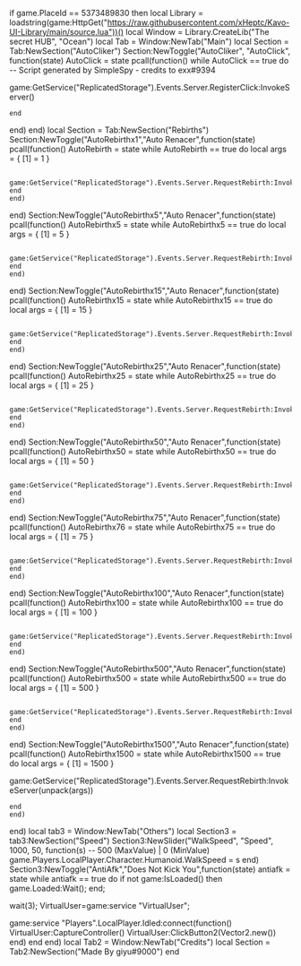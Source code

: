 if game.PlaceId == 5373489830 then
local Library = loadstring(game:HttpGet("https://raw.githubusercontent.com/xHeptc/Kavo-UI-Library/main/source.lua"))()
local Window = Library.CreateLib("The secret HUB", "Ocean")
local Tab = Window:NewTab("Main")
local Section = Tab:NewSection("AutoCliker")
Section:NewToggle("AutoCliker", "AutoClick", function(state)
AutoClick = state
pcall(function()
while AutoClick == true do
    -- Script generated by SimpleSpy - credits to exx#9394

game:GetService("ReplicatedStorage").Events.Server.RegisterClick:InvokeServer()

    end
end)
end)
local Section = Tab:NewSection("Rebirths")
Section:NewToggle("AutoRebirthx1","Auto Renacer",function(state)
    pcall(function()
    AutoRebirth = state
    while AutoRebirth == true do
 local args = {
         [1] = 1
        }

        game:GetService("ReplicatedStorage").Events.Server.RequestRebirth:InvokeServer(unpack(args))
    end
    end)
end)
Section:NewToggle("AutoRebirthx5","Auto Renacer",function(state)
    pcall(function()
    AutoRebirthx5 = state
    while AutoRebirthx5 == true do
 local args = {
         [1] = 5
        }

        game:GetService("ReplicatedStorage").Events.Server.RequestRebirth:InvokeServer(unpack(args))
    end
    end)
end)
Section:NewToggle("AutoRebirthx15","Auto Renacer",function(state)
    pcall(function()
    AutoRebirthx15 = state
    while AutoRebirthx15 == true do
 local args = {
         [1] = 15
        }

        game:GetService("ReplicatedStorage").Events.Server.RequestRebirth:InvokeServer(unpack(args))
    end
    end)
end)
Section:NewToggle("AutoRebirthx25","Auto Renacer",function(state)
    pcall(function()
    AutoRebirthx25 = state
    while AutoRebirthx25 == true do
 local args = {
         [1] = 25
        }

        game:GetService("ReplicatedStorage").Events.Server.RequestRebirth:InvokeServer(unpack(args))
    end
    end)
end)
Section:NewToggle("AutoRebirthx50","Auto Renacer",function(state)
    pcall(function()
    AutoRebirthx50 = state
    while AutoRebirthx50 == true do
 local args = {
         [1] = 50
        }

        game:GetService("ReplicatedStorage").Events.Server.RequestRebirth:InvokeServer(unpack(args))
    end
    end)
end)
Section:NewToggle("AutoRebirthx75","Auto Renacer",function(state)
    pcall(function()
    AutoRebirthx76 = state
    while AutoRebirthx75 == true do
 local args = {
         [1] = 75
        }

        game:GetService("ReplicatedStorage").Events.Server.RequestRebirth:InvokeServer(unpack(args))
    end
    end)
end)
Section:NewToggle("AutoRebirthx100","Auto Renacer",function(state)
    pcall(function()
    AutoRebirthx100 = state
    while AutoRebirthx100 == true do
 local args = {
         [1] = 100
        }

        game:GetService("ReplicatedStorage").Events.Server.RequestRebirth:InvokeServer(unpack(args))
    end
    end)
end)
Section:NewToggle("AutoRebirthx500","Auto Renacer",function(state)
    pcall(function()
    AutoRebirthx500 = state
    while AutoRebirthx500 == true do
 local args = {
         [1] = 500
        }

        game:GetService("ReplicatedStorage").Events.Server.RequestRebirth:InvokeServer(unpack(args))
    end
    end)
end)
Section:NewToggle("AutoRebirthx1500","Auto Renacer",function(state)
    pcall(function()
    AutoRebirthx1500 = state
    while AutoRebirthx1500 == true do
local args = {
    [1] = 1500
}

game:GetService("ReplicatedStorage").Events.Server.RequestRebirth:InvokeServer(unpack(args))

    end
    end)
end)
local tab3 = Window:NewTab("Others")
local Section3 = tab3:NewSection("Speed")
Section3:NewSlider("WalkSpeed", "Speed", 1000, 50, function(s) -- 500 (MaxValue) | 0 (MinValue)
    game.Players.LocalPlayer.Character.Humanoid.WalkSpeed = s
end)
Section3:NewToggle("AntiAfk","Does Not Kick You",function(state)
    antiafk = state
while antiafk == true do
if not game:IsLoaded() then
   game.Loaded:Wait(); 
end;

wait(3);
VirtualUser=game:service "VirtualUser";

game:service "Players".LocalPlayer.Idled:connect(function()
    VirtualUser:CaptureController() 
    VirtualUser:ClickButton2(Vector2.new())
end)
end
end)
local Tab2 = Window:NewTab("Credits")
local Section = Tab2:NewSection("Made By giyu#9000")
end

